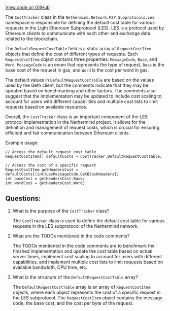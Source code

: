 [View code on GitHub](https://github.com/NethermindEth/nethermind/src/Nethermind/Nethermind.Network/P2P/Subprotocols/Les/CostTracker.cs)

The `CostTracker` class in the `Nethermind.Network.P2P.Subprotocols.Les` namespace is responsible for defining the default cost table for various requests in the Light Ethereum Subprotocol (LES). LES is a protocol used by Ethereum clients to communicate with each other and exchange data related to the blockchain. 

The `DefaultRequestCostTable` field is a static array of `RequestCostItem` objects that define the cost of different types of requests. Each `RequestCostItem` object contains three properties: `MessageCode`, `Base`, and `Word`. `MessageCode` is an enum that represents the type of request, `Base` is the base cost of the request in gas, and `Word` is the cost per word in gas. 

The default values in `DefaultRequestCostTable` are based on the values used by the Geth client, but the comments indicate that they may be updated based on benchmarking and other factors. The comments also suggest that the implementation may be updated to include cost scaling to account for users with different capabilities and multiple cost lists to limit requests based on available resources.

Overall, the `CostTracker` class is an important component of the LES protocol implementation in the Nethermind project. It allows for the definition and management of request costs, which is crucial for ensuring efficient and fair communication between Ethereum clients. 

Example usage:
```
// Access the default request cost table
RequestCostItem[] defaultCosts = CostTracker.DefaultRequestCostTable;

// Access the cost of a specific request
RequestCostItem getHeadersCost = defaultCosts[(int)LesMessageCode.GetBlockHeaders];
int baseCost = getHeadersCost.Base;
int wordCost = getHeadersCost.Word;
```
## Questions: 
 1. What is the purpose of the `CostTracker` class?
    
    The `CostTracker` class is used to define the default cost table for various requests in the LES subprotocol of the Nethermind network.

2. What are the TODOs mentioned in the code comments?
    
    The TODOs mentioned in the code comments are to benchmark the finished implementation and update the cost table based on actual server times, implement cost scaling to account for users with different capabilities, and implement multiple cost lists to limit requests based on available bandwidth, CPU time, etc.

3. What is the structure of the `DefaultRequestCostTable` array?
    
    The `DefaultRequestCostTable` array is an array of `RequestCostItem` objects, where each object represents the cost of a specific request in the LES subprotocol. The `RequestCostItem` object contains the message code, the base cost, and the cost per byte of the request.